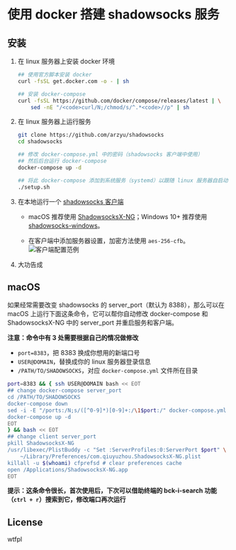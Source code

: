 # 使用 docker 搭建 shadowsocks 服务

## 安装

1. 在 linux 服务器上安装 docker 环境

	```bash
	## 使用官方脚本安装 docker
	curl -fsSL get.docker.com -o - | sh

	## 安装 docker-compose
	curl -fsSL https://github.com/docker/compose/releases/latest | \
	    sed -nE "/<code>curl/N;/chmod/s/^.*<code>//p" | sh
	```

2. 在 linux 服务器上运行服务

	```bash
	git clone https://github.com/arzyu/shadowsocks
	cd shadowsocks

	## 修改 docker-compose.yml 中的密码（shadowsocks 客户端中使用）
	## 然后后台运行 docker-compose
	docker-compose up -d

	## 将此 docker-compose 添加到系统服务（systemd）以跟随 linux 服务器自启动
	./setup.sh
	```

3. 在本地运行一个 [shadowsocks 客户端](http://shadowsocks.org/en/download/clients.html)

	* macOS 推荐使用 [ShadowsocksX-NG](https://github.com/shadowsocks/ShadowsocksX-NG/releases/latest)；Windows 10+ 推荐使用 [shadowsocks-windows](https://github.com/shadowsocks/shadowsocks-windows/releases/latest)。

	* 在客户端中添加服务器设置，加密方法使用 `aes-256-cfb`。![客户端配置范例](https://user-images.githubusercontent.com/1270145/46902739-e68ed180-cefc-11e8-989b-a2fef96da92b.png)

4. 大功告成

## macOS

如果经常需要改变 shadowsocks 的 server_port（默认为 8388），那么可以在 macOS 上运行下面这条命令，它可以帮你自动修改 docker-compose 和 ShadowsocksX-NG 中的 server_port 并重启服务和客户端。

**注意：命令中有 3 处需要根据自己的情况做修改**

* `port=8383`，把 8383 换成你想用的新端口号
* `USER@DOMAIN`，替换成你的 linux 服务器登录信息
* `/PATH/TO/SHADOWSOCKS`，对应 `docker-compose.yml` 文件所在目录

```bash
port=8383 && { ssh USER@DOMAIN bash << EOT
## change docker-compose server_port
cd /PATH/TO/SHADOWSOCKS
docker-compose down
sed -i -E "/ports:/N;s/([^0-9]*)[0-9]+:/\1$port:/" docker-compose.yml
docker-compose up -d
EOT
} && bash << EOT
## change client server_port
pkill ShadowsocksX-NG
/usr/libexec/PlistBuddy -c "Set :ServerProfiles:0:ServerPort $port" \
    ~/Library/Preferences/com.qiuyuzhou.ShadowsocksX-NG.plist
killall -u $(whoami) cfprefsd # clear preferences cache
open /Applications/ShadowsocksX-NG.app
EOT
```

**提示：这条命令很长，首次使用后，下次可以借助终端的 bck-i-search 功能（`ctrl + r`）搜索到它，修改端口再次运行**

## License

wtfpl
